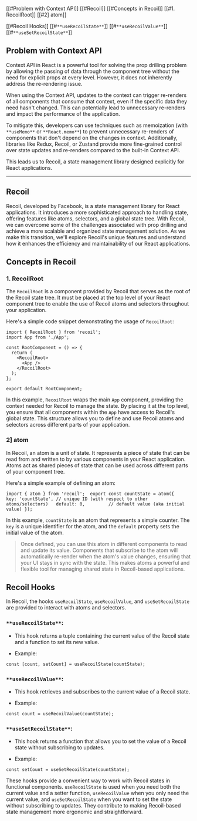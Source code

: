 
[[#Problem with Context API]]
[[#Recoil]]
[[#Concepts in Recoil]]
[[#1. RecoilRoot]]
[[#2] atom]]

[[#Recoil Hooks]]
[[#`**useRecoilState**`]]
[[#`**useRecoilValue**`]]
[[#`**useSetRecoilState**`]]

## Problem with Context API

Context API in React is a powerful tool for solving the prop drilling problem by allowing the passing of data through the component tree without the need for explicit props at every level. However, it does not inherently address the re-rendering issue.

When using the Context API, updates to the context can trigger re-renders of all components that consume that context, even if the specific data they need hasn't changed. This can potentially lead to unnecessary re-renders and impact the performance of the application.

To mitigate this, developers can use techniques such as memoization (with `**useMemo**` or `**React.memo**`) to prevent unnecessary re-renders of components that don't depend on the changes in context. Additionally, libraries like Redux, Recoil, or Zustand provide more fine-grained control over state updates and re-renders compared to the built-in Context API.

This leads us to Recoil, a state management library designed explicitly for React applications.

---- 

## Recoil

Recoil, developed by Facebook, is a state management library for React applications. It introduces a more sophisticated approach to handling state, offering features like atoms, selectors, and a global state tree. With Recoil, we can overcome some of the challenges associated with prop drilling and achieve a more scalable and organized state management solution. As we make this transition, we'll explore Recoil's unique features and understand how it enhances the efficiency and maintainability of our React applications.

## Concepts in Recoil 

### 1. RecoilRoot

The `RecoilRoot` is a component provided by Recoil that serves as the root of the Recoil state tree. It must be placed at the top level of your React component tree to enable the use of Recoil atoms and selectors throughout your application.

Here's a simple code snippet demonstrating the usage of `RecoilRoot`:

```import React from 'react';
import { RecoilRoot } from 'recoil';
import App from './App';

const RootComponent = () => {
  return (
    <RecoilRoot>
      <App />
    </RecoilRoot>
  );
};

export default RootComponent;
```

In this example, `RecoilRoot` wraps the main `App` component, providing the context needed for Recoil to manage the state. By placing it at the top level, you ensure that all components within the `App` have access to Recoil's global state. This structure allows you to define and use Recoil atoms and selectors across different parts of your application.

### 2] atom

In Recoil, an atom is a unit of state. It represents a piece of state that can be read from and written to by various components in your React application. Atoms act as shared pieces of state that can be used across different parts of your component tree.

Here's a simple example of defining an atom:

`import { atom } from 'recoil';  export const countState = atom({   key: 'countState', // unique ID (with respect to other atoms/selectors)   default: 0,         // default value (aka initial value) });`

In this example, `countState` is an atom that represents a simple counter. The `key` is a unique identifier for the atom, and the `default` property sets the initial value of the atom.

> Once defined, you can use this atom in different components to read and update its value. Components that subscribe to the atom will automatically re-render when the atom's value changes, ensuring that your UI stays in sync with the state. This makes atoms a powerful and flexible tool for managing shared state in Recoil-based applications.

## Recoil Hooks

In Recoil, the hooks `useRecoilState`, `useRecoilValue`, and `useSetRecoilState` are provided to interact with atoms and selectors.

### `**useRecoilState**`:

- This hook returns a tuple containing the current value of the Recoil state and a function to set its new value.

- Example:

`const [count, setCount] = useRecoilState(countState);`

###  `**useRecoilValue**`:

- This hook retrieves and subscribes to the current value of a Recoil state.

- Example:

`const count = useRecoilValue(countState);`

### `**useSetRecoilState**`:

- This hook returns a function that allows you to set the value of a Recoil state without subscribing to updates.

- Example:

`const setCount = useSetRecoilState(countState);`

These hooks provide a convenient way to work with Recoil states in functional components. `useRecoilState` is used when you need both the current value and a setter function, `useRecoilValue` when you only need the current value, and `useSetRecoilState` when you want to set the state without subscribing to updates. They contribute to making Recoil-based state management more ergonomic and straightforward.